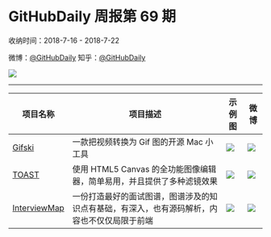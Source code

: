 # GitHubDaily 周报第 69 期

收纳时间：2018-7-16 - 2018-7-22

微博：[@GitHubDaily](https://weibo.com/GitHubDaily)
知乎：[@GitHubDaily](https://www.zhihu.com/people/githubdaily)

![](https://raw.githubusercontent.com/GitHubDaily/GitHubDaily/master/assets/weixin.png)

---

项目名称 | 项目描述 | 示例图 | 微博
--- | --- | --- | ---
[Gifski](status.github_url) | 一款把视频转换为 Gif 图的开源 Mac 小工具 | ![](http://wx1.sinaimg.cn/large/006fiYtfly1ftfm59qxydj31400p0q58.jpg) | [![](https://raw.githubusercontent.com/GitHubDaily/GitHubDaily/master/assets/sina_logo.png)](https://weibo.com/5722964389/GqKStqYM6)
[TOAST](status.github_url) | 使用 HTML5 Canvas 的全功能图像编辑器，简单易用，并且提供了多种滤镜效果 | ![](http://wx1.sinaimg.cn/large/006fiYtfly1ftc4aez0qcg30p60mwx6x.gif) | [![](https://raw.githubusercontent.com/GitHubDaily/GitHubDaily/master/assets/sina_logo.png)](https://weibo.com/5722964389/GqiAZbEhJ)
[InterviewMap](status.github_url) | 一份打造最好的面试图谱，图谱涉及的知识点有基础，有深入，也有源码解析，内容也不仅仅局限于前端 | ![](http://wx1.sinaimg.cn/large/006fiYtfly1ftay9ac4voj31e12l9ax1.jpg) | [![](https://raw.githubusercontent.com/GitHubDaily/GitHubDaily/master/assets/sina_logo.png)](https://weibo.com/5722964389/Gq9auCovE)
